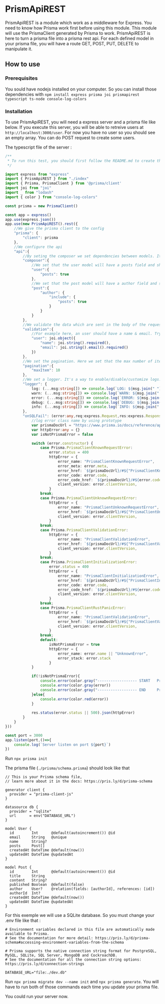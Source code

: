 # PrismApiREST
PrismApiREST is a module which work as a middleware for Express. You need to know how Prisma work first before using this module. This module will use the PrismaClient generated by Prisma to work. PrismApiREST is here to turn a prisma file into a prisma rest api. For each defined model in your prisma file, you will have a route GET, POST, PUT, DELETE to manipulate it.

## How to use
### Prerequisites
You sould have nodejs installed on your computer. So you can install those dependencies with 
`npm install express prisma joi prismapirest typescript ts-node console-log-colors`

### Installation
To use PrismApiREST, you will need a express server and a prisma file like below. If you execute this server, you will be able to retreive users at `http://localhost:3000/user`. For now you have no user so you should see an empty array. You can do POST request to create some users.

The typescript file of the server :
```typescript
/**
 * To run this test, you should first follow the README.md to create the database with Prisma.
 */

import express from "express"
import { PrismApiREST } from "./index"
import { Prisma, PrismaClient } from '@prisma/client'
import joi from "joi"
import _ from "lodash"
import { color } from "console-log-colors"

const prisma = new PrismaClient()

const app = express()
app.use(express.json())
app.use(new PrismApiREST().rest({
    //We give the prisma client to the config
    "prisma": {
        "client": prisma
    },
    //We configure the api
    "api":{
        //By seting the composer we set dependencies between models. It's the "include" of prisma. You can find more about it at https://www.prisma.io/docs/concepts/components/prisma-client/relation-queries.
        "composer":{
            //We set that the user model will have a posts field and should contain the Post model. If we don't put this, the user model will not have the posts field
            "user":{
                "posts": true
            },
            //We set that the post model will have a author field and should contain the User model. We also say that the author field should contain the posts field.
            "post":{
                "author": {
                    "include": {
                        "posts": true
                    }
                }
            }
        },
        //We validate the data which are sent in the body of the request.
        "validation":{
            //For example here, an user should have a name & email. Try to do a post request on user without it and you will receive guidance to correct
            "user": joi.object({
                "name": joi.string().required(),
                "email": joi.string().email().required()
            })
        },
        //We set the pagination. Here we set that the max number of item per page is 10. If you ask for the first page with ?p=1 in your request, you will have 10 items max
        "pagination":{
            "maxItem": 10
        },
        //We set a logger. It's a way to enable/disable/customize logs. It's optional, if not defined, no logs will be displayed
        "logger": {
            log: (...msg:string[]) => console.log(`LOG: ${msg.join(" ")}`),
            warn: (...msg:string[]) => console.log(`WARN: ${msg.join(" ")}`),
            error: (...msg:string[]) => console.log(`ERROR: ${msg.join(" ")}`),
            debug: (...msg:string[]) => console.log(`DEBUG: ${msg.join(" ")}`),
            info: (...msg:string[]) => console.log(`INFO: ${msg.join(" ")}`)
        },
        "onSQLFail": (error:any,req:express.Request,res:express.Response)=>{
            //log error class name by using prototype
            var prismaDocUrl = "https://www.prisma.io/docs/reference/api-reference/error-reference"
            var httpError:any = {}
            var isNotPrismaError = false

            switch (error.constructor) {
                case Prisma.PrismaClientKnownRequestError:
                    error.status = 400
                    httpError = {
                        error_name: "PrismaClientKnownRequestError",
                        error_meta: error.meta,
                        error_href: `${prismaDocUrl}/#${"PrismaClientKnownRequestError".toLowerCase()}`,
                        error_code: error.code,
                        error_code_href: `${prismaDocUrl}/#${error.code.toLowerCase()}`,
                        client_version: error.clientVersion,
                    }
                break;
                case Prisma.PrismaClientUnknownRequestError:
                    httpError = {
                        error_name: "PrismaClientUnknownRequestError",
                        error_href: `${prismaDocUrl}/#${"PrismaClientUnknownRequestError".toLowerCase()}`,
                        client_version: error.clientVersion,
                    }
                break;
                case Prisma.PrismaClientValidationError:
                    httpError = {
                        error_name: "PrismaClientValidationError",
                        error_href: `${prismaDocUrl}/#${"PrismaClientValidationError".toLowerCase()}`,
                        client_version: error.clientVersion,
                    }
                break;
                case Prisma.PrismaClientInitializationError:
                    error.status = 400
                    httpError = {
                        error_name: "PrismaClientInitializationError",
                        error_href: `${prismaDocUrl}/#${"PrismaClientInitializationError".toLowerCase()}`,
                        error_code: error.code,
                        error_code_href: `${prismaDocUrl}/#${error.code.toLowerCase()}`,
                        client_version: error.clientVersion,
                    }
                break;
                case Prisma.PrismaClientRustPanicError:
                    httpError = {
                        error_name: "PrismaClientValidationError",
                        error_href: `${prismaDocUrl}/#${"PrismaClientValidationError".toLowerCase()}`,
                        client_version: error.clientVersion,
                    }
                break;
                default:
                    isNotPrismaError = true
                    httpError = {
                        error_name: error.name || "UnknownError",
                        error_stack: error.stack
                    }
            }

            if(!isNotPrismaError){
                console.error(color.gray("------------------ START   Prisma Error ------------------"))
                console.error(color.gray(error))
                console.error(color.gray("------------------ END     Prisma Error ------------------"))
            }else{
                console.error(color.red(error))
            }
            
            res.status(error.status || 500).json(httpError)
        }
    }
}))

const port = 3000
app.listen(port,()=>{
    console.log(`Server listen on port ${port}`)
})
```

Run `npx prisma init`

The prisma file (`./prisma/schema.prisma`) should look like that
```prisma
// This is your Prisma schema file,
// learn more about it in the docs: https://pris.ly/d/prisma-schema

generator client {
  provider = "prisma-client-js"
}

datasource db {
  provider = "sqlite"
  url      = env("DATABASE_URL")
}

model User {
  id        Int      @default(autoincrement()) @id
  email     String   @unique
  name      String?
  posts     Post[]
  createdAt DateTime @default(now())
  updatedAt DateTime @updatedAt
}

model Post {
  id        Int      @default(autoincrement()) @id
  title     String
  content   String?
  published Boolean  @default(false)
  author    User?    @relation(fields: [authorId], references: [id])
  authorId  Int?
  createdAt DateTime @default(now())
  updatedAt DateTime @updatedAt
}
```

For this exemple we will use a SQLite database. So you must change your .env file like that :
```
# Environment variables declared in this file are automatically made available to Prisma.
# See the documentation for more detail: https://pris.ly/d/prisma-schema#accessing-environment-variables-from-the-schema

# Prisma supports the native connection string format for PostgreSQL, MySQL, SQLite, SQL Server, MongoDB and CockroachDB.
# See the documentation for all the connection string options: https://pris.ly/d/connection-strings

DATABASE_URL="file:./dev.db"
```

Run `npx prisma migrate dev --name init` and `npx prisma generate`. You will have to run both of those commands each time you update your prisma file.

You could run your server now.